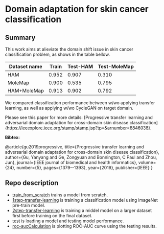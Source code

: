 # Domain adaptation for skin cancer classification

## Summary
This work aims at alieviate the domain shift issue in skin cancer classification problem, as shows in the table bellow.

| Dataset name  | Train | Test-HAM  | Test-MoleMap |
| ------------- | ------------- |---------|-------|
| HAM  | 0.952  | 0.907 | 0.310 |
| MoleMap | 0.900 | 0.535 | 0.795 |
| HAM+MoleMap | 0.913 | 0.902 | 0.792 |

We compared classification performance between w/wo applying transfer learning, as well as applying w/wo CycleGAN on target domain. 


Please see this paper for more details: [Progressive transfer learning and adversarial domain adaptation for cross-domain skin disease classification]{https://ieeexplore.ieee.org/stamp/stamp.jsp?tp=&arnumber=8846038}.

**Bibtex:**

@article{gu2019progressive,
  title={Progressive transfer learning and adversarial domain adaptation for cross-domain skin disease classification},
  author={Gu, Yanyang and Ge, Zongyuan and Bonnington, C Paul and Zhou, Jun},
  journal={IEEE journal of biomedical and health informatics},
  volume={24},
  number={5},
  pages={1379--1393},
  year={2019},
  publisher={IEEE}
}

## Repo description
* [train_from_scratch](https://github.com/heugyy/Domain-adaptation-Melanoma/blob/master/train_from_scratch.py) trains a model from scratch. 
* [1step-transfer-learning](https://github.com/heugyy/Domain-adaptation-Melanoma/blob/master/1step_transfer_learning.py) is training a classification model using ImageNet pre-train model.
* [2step-transfer-learning](https://github.com/heugyy/Domain-adaptation-Melanoma/blob/master/2step_transfer_learning.py) is training a middel model on a larger dataset first before training on the final dataset. 
* [test](https://github.com/heugyy/Domain-adaptation-Melanoma/blob/master/test.py) is loading a model and testing model performance. 
* [roc-aucCalculation](https://github.com/heugyy/Domain-adaptation-Melanoma/blob/master/Roc-AucCalculation.py) is plotting ROC-AUC curve using the testing results.
